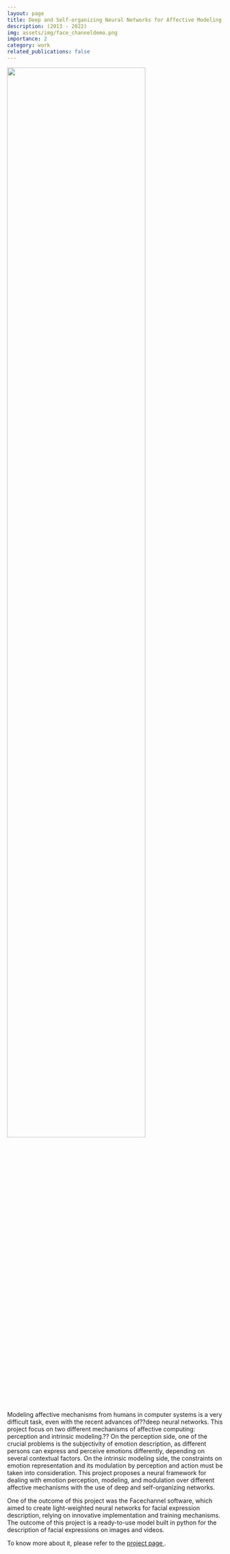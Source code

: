 ```yaml
---
layout: page
title: Deep and Self-organizing Neural Networks for Affective Modeling
description: (2013 - 2022)
img: assets/img/face_channeldemo.png
importance: 2
category: work
related_publications: false
---
```


<img src="https://www.pablobarros.com/assets/img/face_channeldemo.png" width="80%">

Modeling affective mechanisms from humans in computer systems is a very difficult task, even with the recent advances of??deep neural networks. This project focus on two different mechanisms of affective computing: perception and intrinsic modeling.?? On the perception side, one of the crucial problems is the subjectivity of emotion description, as different persons can express and perceive emotions differently, depending on several contextual factors. On the intrinsic modeling side, the constraints on emotion representation and its modulation by perception and action must be taken into consideration. This project proposes a neural framework for dealing with emotion perception, modeling, and modulation over different affective mechanisms with the use of deep and self-organizing networks.


One of the outcome of this project was the Facechannel software, which aimed to create light-weighted neural networks for facial expression description, relying on innovative implementation and training mechanisms.
The outcome of this project is a ready-to-use model built in python for the description of facial expressions on images and videos.


To know more about it, please refer to the <a href="https://github.com/pablovin/FaceChannel" target="_blank">
project page </a>.

